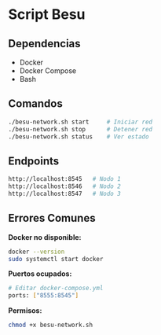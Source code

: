 # Script Besu

## Dependencias

- Docker
- Docker Compose
- Bash

## Comandos

```bash
./besu-network.sh start     # Iniciar red
./besu-network.sh stop      # Detener red
./besu-network.sh status    # Ver estado
```

## Endpoints

```bash
http://localhost:8545   # Nodo 1
http://localhost:8546   # Nodo 2
http://localhost:8547   # Nodo 3
```

## Errores Comunes

**Docker no disponible:**
```bash
docker --version
sudo systemctl start docker
```

**Puertos ocupados:**
```bash
# Editar docker-compose.yml
ports: ["8555:8545"]
```

**Permisos:**
```bash
chmod +x besu-network.sh
```